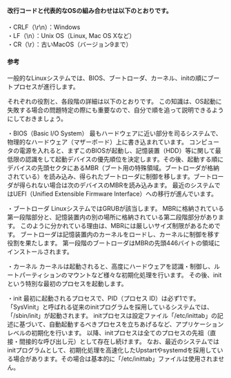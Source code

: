 #### 改行コードと代表的なOSの組み合わせは以下のとおりです。
・CRLF（\r\n）：Windows  
・LF（\n）：Unix OS（Linux, Mac OS Xなど）  
・CR（\r）：古いMacOS（バージョン9まで）

#### 参考
一般的なLinuxシステムでは、BIOS、ブートローダ、カーネル、initの順にブートプロセスが進行します。

それぞれの役割と、各段階の詳細は以下のとおりです。
この知識は、OS起動に失敗する場合の問題特定の際にも重要なので、自分で順を追って説明できるようにしておきましょう。

・BIOS（Basic I/O System）
最もハードウェアに近い部分を司るシステムで、物理的なハードウェア（マザーボード）上に書き込まれています。
コンピュータの電源を入れると、まずこのBIOSが起動し、記憶装置（HDD）等に関して最低限の認識をして起動デバイスの優先順位を決定します。その後、起動する順にデバイスの先頭セクタにあるMBR（ブート用の特殊領域。ブートローダが格納されている）を読み込み、得られたブートローダに制御を移します。ブートローダが得られない場合は次のデバイスのMBRを読み込みます。
最近のシステムではUEFI（Unified Extensible Firmware Interface）への移行が進んでいます。

・ブートローダ
LinuxシステムではGRUBが該当します。
MBRに格納されている第一段階部分と、記憶装置内の別の場所に格納されている第二段階部分があります。
このように分かれている理由は、MBRには厳しいサイズ制限があるためです。
ブートローダは記憶装置内のカーネルをロードし、カーネルに制御を移す役割を果たします。
第一段階のブートローダはMBRの先頭446バイトの領域にインストールされます。


・カーネル
カーネルは起動されると、高度にハードウェアを認識・制御し、ルートパーティションのマウントなど様々な初期化処理を行います。
その後、initという特別な最初のプロセスを起動します。

・init
最初に起動されるプロセスで、PID（プロセス ID）は必ず1です。「SysVinit」と呼ばれる従来のinitプログラムを採用しているシステムでは、「/sbin/init」が起動されます。
initプロセスは設定ファイル「/etc/inittab」の記述に基づいて、自動起動するべきプロセスを立ちあげるなど、アプリケーションレベルの初期化を行います。
以降、initプロセスは全てのプロセスの先祖（直接・間接的な呼び出し元）として存在し続けます。
なお、最近のシステムではinitプログラムとして、初期化処理を高速化したUpstartやsystemdを採用している場合があります。その場合は基本的に「/etc/inittab」ファイルは使用されません。

